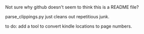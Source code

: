 Not sure why github doesn't seem to think this is a README file?

parse_clippings.py just cleans out repetitious junk. 

to do: add a tool to convert kindle locations to page numbers. 


